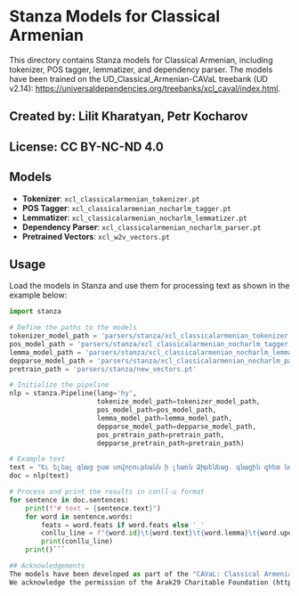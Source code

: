 # Stanza Models for Classical Armenian

This directory contains Stanza models for Classical Armenian, including tokenizer, POS tagger, lemmatizer, and dependency parser. 
The models have been trained on the UD_Classical_Armenian-CAVaL treebank (UD v2.14): https://universaldependencies.org/treebanks/xcl_caval/index.html.

## Created by: Lilit Kharatyan, Petr Kocharov

## License: CC BY-NC-ND 4.0

## Models

- **Tokenizer**: `xcl_classicalarmenian_tokenizer.pt`
- **POS Tagger**: `xcl_classicalarmenian_nocharlm_tagger.pt`
- **Lemmatizer**: `xcl_classicalarmenian_nocharlm_lemmatizer.pt`
- **Dependency Parser**: `xcl_classicalarmenian_nocharlm_parser.pt`
- **Pretrained Vectors**: `xcl_w2v_vectors.pt`

## Usage

Load the models in Stanza and use them for processing text as shown in the example below:

```python
import stanza

# Define the paths to the models
tokenizer_model_path = 'parsers/stanza/xcl_classicalarmenian_tokenizer.pt'
pos_model_path = 'parsers/stanza/xcl_classicalarmenian_nocharlm_tagger.pt'
lemma_model_path = 'parsers/stanza/xcl_classicalarmenian_nocharlm_lemmatizer.pt'
depparse_model_path = 'parsers/stanza/xcl_classicalarmenian_nocharlm_parser.pt'
pretrain_path = 'parsers/stanza/new_vectors.pt'

# Initialize the pipeline
nlp = stanza.Pipeline(lang='hy', 
                      tokenize_model_path=tokenizer_model_path,
                      pos_model_path=pos_model_path,
                      lemma_model_path=lemma_model_path,
                      depparse_model_path=depparse_model_path,
                      pos_pretrain_path=pretrain_path,
                      depparse_pretrain_path=pretrain_path)

# Example text
text = "Եւ ելեալ գնաց ըստ սովորութեանն ի լեառն Ձիթենեաց. գնացին զհետ նորա եւ աշակերտքն:"
doc = nlp(text)

# Process and print the results in conll-u format
for sentence in doc.sentences:
    print(f"# text = {sentence.text}")
    for word in sentence.words:
        feats = word.feats if word.feats else '_'
        conllu_line = f"{word.id}\t{word.text}\t{word.lemma}\t{word.upos}\t_\t{feats}\t{word.head}\t{word.deprel}\t_"
        print(conllu_line)
    print()```

## Acknowledgements
The models have been developed as part of the "CAVaL: Classical Armenian Valency Lexicon" project funded by the Deutsche Forschungsgemeinschaft (DFG), project number 518003859.
We acknowledge the permission of the Arak29 Charitable Foundation (https://arak29.org/) to use the digital editions of Classical Armenian texts for training of the xcl_w2v_vectors.pt model.
